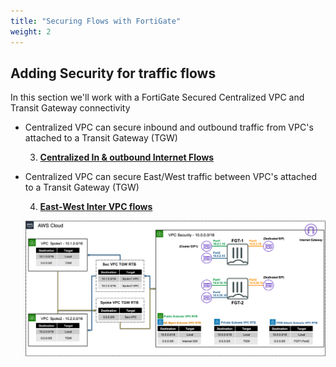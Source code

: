 ```yaml
---
title: "Securing Flows with FortiGate"
weight: 2
---
```


## Adding Security for traffic flows

In this section we'll work with a FortiGate Secured Centralized VPC and Transit Gateway connectivity

- Centralized VPC can secure inbound and outbound traffic from VPC's attached to a Transit Gateway (TGW)

  3. [**Centralized In & outbound Internet Flows**](3_level2-module2/3_2_1_task.html)
               
- Centralized VPC can secure East/West traffic between VPC's attached to a Transit Gateway (TGW)

   4. [**East-West Inter VPC flows**](3_level2-module2/3_2_1_task.html)
  
   ![](./image-fgcp-tgw.png)